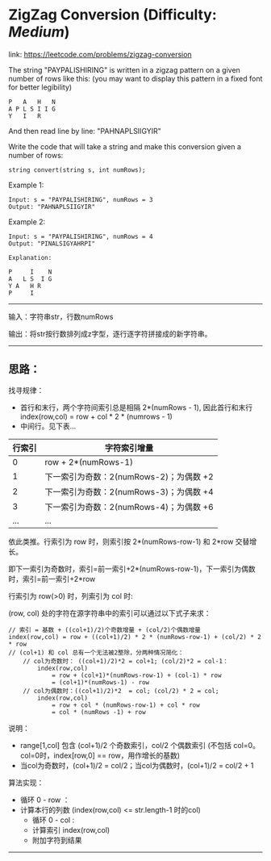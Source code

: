 
# ZigZag Conversion (Difficulty: **_Medium_**)

link: https://leetcode.com/problems/zigzag-conversion

The string "PAYPALISHIRING" is written in a zigzag pattern on a given number of rows like this: (you may want to display this pattern in a fixed font for better legibility)

    P   A   H   N
    A P L S I I G
    Y   I   R

And then read line by line: "PAHNAPLSIIGYIR"

Write the code that will take a string and make this conversion given a number of rows:

    string convert(string s, int numRows);

Example 1:

    Input: s = "PAYPALISHIRING", numRows = 3
    Output: "PAHNAPLSIIGYIR"

Example 2:

    Input: s = "PAYPALISHIRING", numRows = 4
    Output: "PINALSIGYAHRPI"

    Explanation:

    P     I    N
    A   L S  I G
    Y A   H R
    P     I


----

输入：字符串str，行数numRows

输出：将str按行数排列成z字型，逐行逐字符拼接成的新字符串。

---

## 思路：

找寻规律：

+ 首行和末行，两个字符间索引总是相隔 2*(numRows - 1), 因此首行和末行 index(row,col) = row + col * 2 * (numrows - 1)
+ 中间行。见下表...

| 行索引 | 字符索引增量 |
|-------|-------------|
| 0 | row + 2*(numRows-1) |
| 1 | 下一索引为奇数：2(numRows-2)；为偶数 +2 |
| 2 | 下一索引为奇数：2(numRows-3)；为偶数 +4 |
| 3 | 下一索引为奇数：2(numRows-4)；为偶数 +6 |
|...| ... |

依此类推。行索引为 row 时，则索引按 2*(numRows-row-1) 和 2*row 交替增长。

即下一索引为奇数时，索引=前一索引+2*(numRows-row-1)，下一索引为偶数时，索引=前一索引+2*row

行索引为 row(>0) 时，列索引为 col 时:

(row, col) 处的字符在源字符串中的索引可以通过以下式子来求：

    // 索引 = 基数 + ((col+1)/2)个奇数增量 + (col/2)个偶数增量
    index(row,col) = row + ((col+1)/2) * 2 * (numRows-row-1) + (col/2) * 2 * row
    // (col+1) 和 col 总有一个无法被2整除，分两种情况简化：
        // col为奇数时： ((col+1)/2)*2 = col+1; (col/2)*2 = col-1：
            index(row,col) 
                = row + (col+1)*(numRows-row-1) + (col-1) * row
                = (col+1)*(numRows-1) - row
        // col为偶数时：((col+1)/2)*2  = col; (col/2) * 2 = col;
            index(row,col)
                = row + col * (numRows-row-1) + col * row
                = col * (numRows -1) + row 
    
说明：
+  range[1,col] 包含 (col+1)/2 个奇数索引，col/2 个偶数索引 (不包括 col=0。col=0时，index[row,0] == row，用作增长的基数)
+ 当col为奇数时，(col+1)/2 = col/2；当col为偶数时，(col+1)/2 = col/2 + 1

算法实现：

+ 循环 0 - row ：
+ 计算本行的列数  (index(row,col) <= str.length-1 时的col)
    + 循环 0 - col :
    + 计算索引 index(row,col)
    + 附加字符到结果

---

